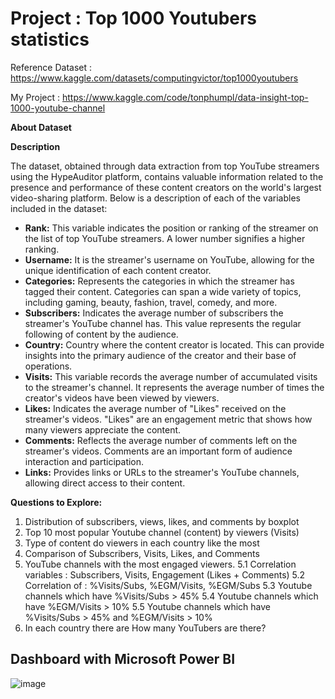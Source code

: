 # Project : Top 1000 Youtubers statistics

Reference Dataset : https://www.kaggle.com/datasets/computingvictor/top1000youtubers

My Project : https://www.kaggle.com/code/tonphumpl/data-insight-top-1000-youtube-channel

**About Dataset**

**Description**

The dataset, obtained through data extraction from top YouTube streamers using the HypeAuditor platform, contains valuable information related to the presence and performance of these content creators on the world's largest video-sharing platform. Below is a description of each of the variables included in the dataset:

- **Rank:** This variable indicates the position or ranking of the streamer on the list of top YouTube streamers. A lower number signifies a higher ranking.
- **Username:** It is the streamer's username on YouTube, allowing for the unique identification of each content creator.
- **Categories:** Represents the categories in which the streamer has tagged their content. Categories can span a wide variety of topics, including gaming, beauty, fashion, travel, comedy, and more.
- **Subscribers:** Indicates the average number of subscribers the streamer's YouTube channel has. This value represents the regular following of content by the audience.
- **Country:** Country where the content creator is located. This can provide insights into the primary audience of the creator and their base of operations.
- **Visits:** This variable records the average number of accumulated visits to the streamer's channel. It represents the average number of times the creator's videos have been viewed by viewers.
- **Likes:** Indicates the average number of "Likes" received on the streamer's videos. "Likes" are an engagement metric that shows how many viewers appreciate the content.
- **Comments:** Reflects the average number of comments left on the streamer's videos. Comments are an important form of audience interaction and participation.
- **Links:** Provides links or URLs to the streamer's YouTube channels, allowing direct access to their content.

**Questions to Explore:**

1. Distribution of subscribers, views, likes, and comments by boxplot
2. Top 10 most popular Youtube channel (content) by viewers (Visits)
3. Type of content do viewers in each country like the most
4. Comparison of Subscribers, Visits, Likes, and Comments
5. YouTube channels with the most engaged viewers.
   5.1 Correlation variables : Subscribers, Visits, Engagement (Likes + Comments)
   5.2 Correlation of : %Visits/Subs, %EGM/Visits, %EGM/Subs
   5.3 Youtube channels which have %Visits/Subs > 45%
   5.4 Youtube channels which have %EGM/Visits > 10%
   5.5 Youtube channels which have %Visits/Subs > 45% and %EGM/Visits > 10%   
6. In each country there are How many YouTubers are there?

## Dashboard with Microsoft Power BI

![image](https://github.com/TonKphumpl/TonKphumpl/assets/139863067/3a20bcfe-b933-48b4-ae4b-2c1b8d8fe705)

